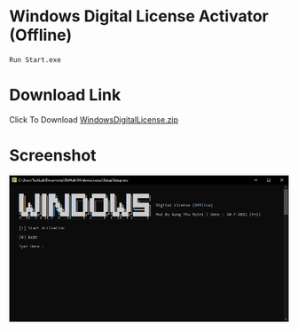 # Windows Digital License Activator (Offline)

    Run Start.exe

# Download Link

Click To Download [WindowsDigitalLicense.zip](https://github.com/AungThuMyint/WindowsLicense/blob/main/WindowsDigitalLicense.zip?raw=true)
  
# Screenshot

<img src="https://raw.githubusercontent.com/AungThuMyint/WindowsLicense/main/Setup/Preview.png">
